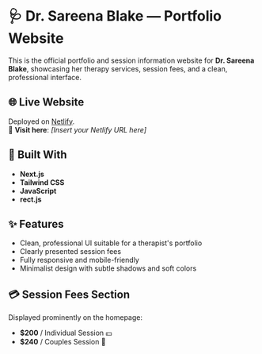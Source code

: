 # 🩺 Dr. Sareena Blake — Portfolio Website

This is the official portfolio and session information website for **Dr. Sareena Blake**, showcasing her therapy services, session fees, and a clean, professional interface.

## 🌐 Live Website

Deployed on [Netlify](https://www.netlify.com/).  
🔗 **Visit here**: _[Insert your Netlify URL here]_

## 🧰 Built With

- **Next.js**
- **Tailwind CSS**
- **JavaScript**
- **rect.js**

## ✨ Features

- Clean, professional UI suitable for a therapist's portfolio
- Clearly presented session fees
- Fully responsive and mobile-friendly
- Minimalist design with subtle shadows and soft colors

## 💳 Session Fees Section

Displayed prominently on the homepage:

- **$200** / Individual Session 💵  
- **$240** / Couples Session 💑



